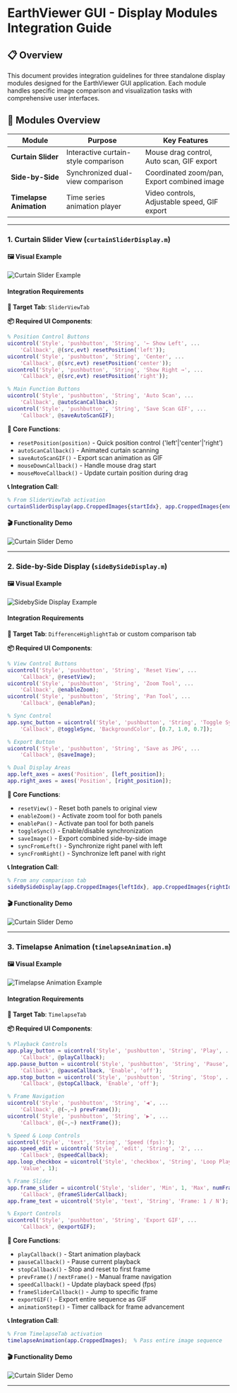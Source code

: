 # EarthViewer GUI - Display Modules Integration Guide

## 📋 Overview

This document provides integration guidelines for three standalone display modules designed for the EarthViewer GUI application. Each module handles specific image comparison and visualization tasks with comprehensive user interfaces.

## 🚀 Modules Overview

| Module | Purpose | Key Features |
|--------|---------|--------------|
| **Curtain Slider** | Interactive curtain-style comparison | Mouse drag control, Auto scan, GIF export |
| **Side-by-Side** | Synchronized dual-view comparison | Coordinated zoom/pan, Export combined image |
| **Timelapse Animation** | Time series animation player | Video controls, Adjustable speed, GIF export |

---
### 1. Curtain Slider View (`curtainSliderDisplay.m`)

#### **🖼️ Visual Example**

![Curtain Slider Example](Example/Slider.png)

#### **Integration Requirements**

**🎯 Target Tab**: `SliderViewTab`

**📦 Required UI Components**:

```matlab
% Position Control Buttons
uicontrol('Style', 'pushbutton', 'String', '← Show Left', ...
    'Callback', @(src,evt) resetPosition('left'));
uicontrol('Style', 'pushbutton', 'String', 'Center', ...
    'Callback', @(src,evt) resetPosition('center'));
uicontrol('Style', 'pushbutton', 'String', 'Show Right →', ...
    'Callback', @(src,evt) resetPosition('right'));

% Main Function Buttons
uicontrol('Style', 'pushbutton', 'String', 'Auto Scan', ...
    'Callback', @autoScanCallback);
uicontrol('Style', 'pushbutton', 'String', 'Save Scan GIF', ...
    'Callback', @saveAutoScanGIF);

```

**🔧 Core Functions**:
- `resetPosition(position)` - Quick position control ('left'|'center'|'right')
- `autoScanCallback()` - Animated curtain scanning
- `saveAutoScanGIF()` - Export scan animation as GIF
- `mouseDownCallback()` - Handle mouse drag start
- `mouseMoveCallback()` - Update curtain position during drag

**📞 Integration Call**:
```matlab
% From SliderViewTab activation
curtainSliderDisplay(app.CroppedImages{startIdx}, app.CroppedImages{endIdx}, titles);
```

#### **🎬 Functionality Demo**
![Curtain Slider Demo](GIF/Slider.gif)

---

### 2. Side-by-Side Display (`sideBySideDisplay.m`)

#### **🖼️ Visual Example**

![SidebySide Display Example](Example/sidebyside.png)

#### **Integration Requirements**

**🎯 Target Tab**: `DifferenceHighlightTab` or custom comparison tab

**📦 Required UI Components**:

```matlab
% View Control Buttons
uicontrol('Style', 'pushbutton', 'String', 'Reset View', ...
    'Callback', @resetView);
uicontrol('Style', 'pushbutton', 'String', 'Zoom Tool', ...
    'Callback', @enableZoom);
uicontrol('Style', 'pushbutton', 'String', 'Pan Tool', ...
    'Callback', @enablePan);

% Sync Control
app.sync_button = uicontrol('Style', 'pushbutton', 'String', 'Toggle Sync', ...
    'Callback', @toggleSync, 'BackgroundColor', [0.7, 1.0, 0.7]);

% Export Button
uicontrol('Style', 'pushbutton', 'String', 'Save as JPG', ...
    'Callback', @saveImage);

% Dual Display Areas
app.left_axes = axes('Position', [left_position]);
app.right_axes = axes('Position', [right_position]);
```

**🔧 Core Functions**:
- `resetView()` - Reset both panels to original view
- `enableZoom()` - Activate zoom tool for both panels
- `enablePan()` - Activate pan tool for both panels  
- `toggleSync()` - Enable/disable synchronization
- `saveImage()` - Export combined side-by-side image
- `syncFromLeft()` - Synchronize right panel with left
- `syncFromRight()` - Synchronize left panel with right

**📞 Integration Call**:
```matlab
% From any comparison tab
sideBySideDisplay(app.CroppedImages{leftIdx}, app.CroppedImages{rightIdx}, titles);
```

#### **🎬 Functionality Demo**
![Curtain Slider Demo](GIF/sidebyside.jpg)

---

### 3. Timelapse Animation (`timelapseAnimation.m`)

#### **🖼️ Visual Example**

![Timelapse Animation Example](Example/timelapse.png)

#### **Integration Requirements**

**🎯 Target Tab**: `TimelapseTab`

**📦 Required UI Components**:

```matlab
% Playback Controls
app.play_button = uicontrol('Style', 'pushbutton', 'String', 'Play', ...
    'Callback', @playCallback);
app.pause_button = uicontrol('Style', 'pushbutton', 'String', 'Pause', ...
    'Callback', @pauseCallback, 'Enable', 'off');
app.stop_button = uicontrol('Style', 'pushbutton', 'String', 'Stop', ...
    'Callback', @stopCallback, 'Enable', 'off');

% Frame Navigation
uicontrol('Style', 'pushbutton', 'String', '◀', ...
    'Callback', @(~,~) prevFrame());
uicontrol('Style', 'pushbutton', 'String', '▶', ...
    'Callback', @(~,~) nextFrame());

% Speed & Loop Controls
uicontrol('Style', 'text', 'String', 'Speed (fps):');
app.speed_edit = uicontrol('Style', 'edit', 'String', '2', ...
    'Callback', @speedCallback);
app.loop_checkbox = uicontrol('Style', 'checkbox', 'String', 'Loop Playback', ...
    'Value', 1);

% Frame Slider
app.frame_slider = uicontrol('Style', 'slider', 'Min', 1, 'Max', numFrames, ...
    'Callback', @frameSliderCallback);
app.frame_text = uicontrol('Style', 'text', 'String', 'Frame: 1 / N');

% Export Controls
uicontrol('Style', 'pushbutton', 'String', 'Export GIF', ...
    'Callback', @exportGIF);
```

**🔧 Core Functions**:
- `playCallback()` - Start animation playback
- `pauseCallback()` - Pause current playback
- `stopCallback()` - Stop and reset to first frame
- `prevFrame()` / `nextFrame()` - Manual frame navigation
- `speedCallback()` - Update playback speed (fps)
- `frameSliderCallback()` - Jump to specific frame
- `exportGIF()` - Export entire sequence as GIF
- `animationStep()` - Timer callback for frame advancement

**📞 Integration Call**:
```matlab
% From TimelapseTab activation
timelapseAnimation(app.CroppedImages);  % Pass entire image sequence
```

#### **🎬 Functionality Demo**
![Curtain Slider Demo](GIF/Timelapse.gif)

---
